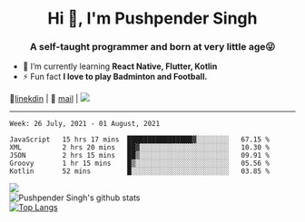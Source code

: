 <h1 align="center">Hi 👋, I'm Pushpender Singh</h1>
<h3 align="center">A self-taught programmer and born at very little age😜</h3>

- 🌱 I’m currently learning **React Native, Flutter, Kotlin**
- ⚡ Fun fact **I love to play Badminton and Football.**

👔[linekdin](https://www.linkedin.com/in/pushpender-singh-240061202/) | 📧 [mail](mailto:pushpendersingh694@gmail.com) | ![](https://komarev.com/ghpvc/?username=pushpender-singh-ap&color=blue)


---

<!--START_SECTION:waka-->
```text
Week: 26 July, 2021 - 01 August, 2021

JavaScript   15 hrs 17 mins  ████████████████▓░░░░░░░░   67.15 % 
XML          2 hrs 20 mins   ██▓░░░░░░░░░░░░░░░░░░░░░░   10.30 % 
JSON         2 hrs 15 mins   ██▒░░░░░░░░░░░░░░░░░░░░░░   09.91 % 
Groovy       1 hr 15 mins    █▒░░░░░░░░░░░░░░░░░░░░░░░   05.56 % 
Kotlin       52 mins         █░░░░░░░░░░░░░░░░░░░░░░░░   03.85 % 
```
<!--END_SECTION:waka-->

<img align="left" src="https://github-readme-streak-stats.herokuapp.com/?user=pushpender-singh-ap&theme=dark" /></br>
![Pushpender Singh's github stats](https://github-readme-stats.vercel.app/api?username=pushpender-singh-ap&show_icons=true&theme=radical&count_private=true)</br>
[![Top Langs](https://github-readme-stats.vercel.app/api/top-langs/?username=pushpender-singh-ap&theme=radical)](https://github.com/pushpender-singh-ap/github-readme-stats)

